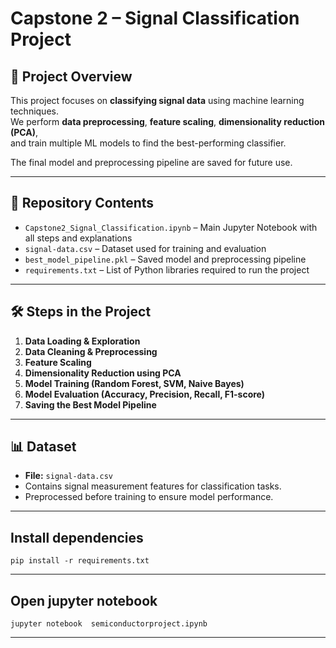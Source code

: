# Capstone 2 – Signal Classification Project

## 📌 Project Overview
This project focuses on **classifying signal data** using machine learning techniques.  
We perform **data preprocessing**, **feature scaling**, **dimensionality reduction (PCA)**,  
and train multiple ML models to find the best-performing classifier.

The final model and preprocessing pipeline are saved for future use.

---

## 📂 Repository Contents
- `Capstone2_Signal_Classification.ipynb` – Main Jupyter Notebook with all steps and explanations  
- `signal-data.csv` – Dataset used for training and evaluation  
- `best_model_pipeline.pkl` – Saved model and preprocessing pipeline  
- `requirements.txt` – List of Python libraries required to run the project  

---

## 🛠 Steps in the Project
1. **Data Loading & Exploration**
2. **Data Cleaning & Preprocessing**
3. **Feature Scaling**
4. **Dimensionality Reduction using PCA**
5. **Model Training (Random Forest, SVM, Naive Bayes)**
6. **Model Evaluation (Accuracy, Precision, Recall, F1-score)**
7. **Saving the Best Model Pipeline**

---

## 📊 Dataset
- **File:** `signal-data.csv`  
- Contains signal measurement features for classification tasks.  
- Preprocessed before training to ensure model performance.

---
## **Install dependencies**
`pip install -r requirements.txt`

---
## **Open jupyter notebook**
`jupyter notebook 
semiconductorproject.ipynb`

---

